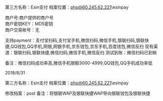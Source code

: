 第三方名称：Esin支付 
档案位置：php@60.245.62.221\esinpay 
 
商户号:商户提供的商户号  
商户密钥KEY：MD5密钥  
商户交易帐号：无 
 
支持payment：支付宝扫码,支付宝手机,微信扫码,微信手机,银联扫码,银联快捷,QQ钱包,QQ手机,网银,网银手机,京东钱包,京东手机,百度钱包,微信反扫 
现有渠道：银联扫码,银联快捷,微信扫码,微信手机,微信反扫
测试到账：微信扫码已到帐 
 
备注：微信扫码成功率高,微信手机限额3000-4999,QQ钱包,QQ手机成功率低

2018/8/31

第三方名称：Esin支付 
档案位置：php@60.245.62.221\esinpay

修改档案：post
备注：将银联WAP及银联快捷WAP导向银联钱包及银联快捷
